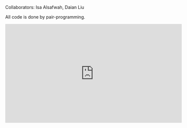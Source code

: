 Collaborators: Isa Alsafwah, Daian Liu

All code is done by pair-programming.


<iframe width="560" height="315" src="https://www.youtube.com/embed/M5kw0tRPmj0" frameborder="0" allow="accelerometer; autoplay; clipboard-write; encrypted-media; gyroscope; picture-in-picture" allowfullscreen></iframe>
